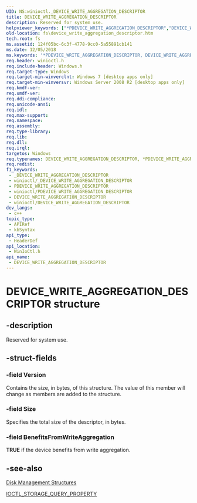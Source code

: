 ```yaml
---
UID: NS:winioctl._DEVICE_WRITE_AGGREGATION_DESCRIPTOR
title: DEVICE_WRITE_AGGREGATION_DESCRIPTOR
description: Reserved for system use.
helpviewer_keywords: ["*PDEVICE_WRITE_AGGREGATION_DESCRIPTOR","DEVICE_WRITE_AGGREGATION_DESCRIPTOR","DEVICE_WRITE_AGGREGATION_DESCRIPTOR structure [Files]","PDEVICE_WRITE_AGGREGATION_DESCRIPTOR","PDEVICE_WRITE_AGGREGATION_DESCRIPTOR structure pointer [Files]","fs.device_write_aggregation_descriptor","winioctl/DEVICE_WRITE_AGGREGATION_DESCRIPTOR","winioctl/PDEVICE_WRITE_AGGREGATION_DESCRIPTOR"]
old-location: fs\device_write_aggregation_descriptor.htm
tech.root: fs
ms.assetid: 124f05bc-6c3f-4778-9cc0-5a55891cb141
ms.date: 12/05/2018
ms.keywords: '*PDEVICE_WRITE_AGGREGATION_DESCRIPTOR, DEVICE_WRITE_AGGREGATION_DESCRIPTOR, DEVICE_WRITE_AGGREGATION_DESCRIPTOR structure [Files], PDEVICE_WRITE_AGGREGATION_DESCRIPTOR, PDEVICE_WRITE_AGGREGATION_DESCRIPTOR structure pointer [Files], fs.device_write_aggregation_descriptor, winioctl/DEVICE_WRITE_AGGREGATION_DESCRIPTOR, winioctl/PDEVICE_WRITE_AGGREGATION_DESCRIPTOR'
req.header: winioctl.h
req.include-header: Windows.h
req.target-type: Windows
req.target-min-winverclnt: Windows 7 [desktop apps only]
req.target-min-winversvr: Windows Server 2008 R2 [desktop apps only]
req.kmdf-ver: 
req.umdf-ver: 
req.ddi-compliance: 
req.unicode-ansi: 
req.idl: 
req.max-support: 
req.namespace: 
req.assembly: 
req.type-library: 
req.lib: 
req.dll: 
req.irql: 
targetos: Windows
req.typenames: DEVICE_WRITE_AGGREGATION_DESCRIPTOR, *PDEVICE_WRITE_AGGREGATION_DESCRIPTOR
req.redist: 
f1_keywords:
 - _DEVICE_WRITE_AGGREGATION_DESCRIPTOR
 - winioctl/_DEVICE_WRITE_AGGREGATION_DESCRIPTOR
 - PDEVICE_WRITE_AGGREGATION_DESCRIPTOR
 - winioctl/PDEVICE_WRITE_AGGREGATION_DESCRIPTOR
 - DEVICE_WRITE_AGGREGATION_DESCRIPTOR
 - winioctl/DEVICE_WRITE_AGGREGATION_DESCRIPTOR
dev_langs:
 - c++
topic_type:
 - APIRef
 - kbSyntax
api_type:
 - HeaderDef
api_location:
 - WinIoCtl.h
api_name:
 - DEVICE_WRITE_AGGREGATION_DESCRIPTOR
---
```


# DEVICE_WRITE_AGGREGATION_DESCRIPTOR structure


## -description

Reserved for system use.

## -struct-fields

### -field Version

Contains the size, in bytes, of this structure. The value of this member will change as members are added 
      to the structure.

### -field Size

Specifies the total size of the descriptor, in bytes.

### -field BenefitsFromWriteAggregation

<b>TRUE</b> if the device benefits from write aggregation.

## -see-also

<a href="https://docs.microsoft.com/windows/desktop/FileIO/disk-management-structures">Disk Management Structures</a>



<a href="https://docs.microsoft.com/windows/desktop/api/winioctl/ni-winioctl-ioctl_storage_query_property">IOCTL_STORAGE_QUERY_PROPERTY</a>

